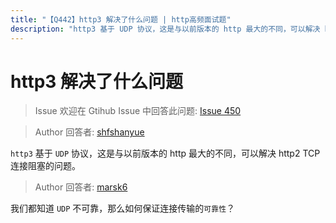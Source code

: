 ```yaml
---
title: "【Q442】http3 解决了什么问题 | http高频面试题"
description: "http3 基于 UDP 协议，这是与以前版本的 http 最大的不同，可以解决 http2 TCP 连接阻塞的问题。  字节跳动面试题、阿里腾讯面试题、美团小米面试题。"
---
```


# http3 解决了什么问题

> Issue
> 欢迎在 Gtihub Issue 中回答此问题: [Issue 450](https://github.com/shfshanyue/Daily-Question/issues/450)

> Author
> 回答者: [shfshanyue](https://github.com/shfshanyue)

`http3` 基于 `UDP` 协议，这是与以前版本的 http 最大的不同，可以解决 http2 TCP 连接阻塞的问题。

> Author
> 回答者: [marsk6](https://github.com/marsk6)

我们都知道 `UDP` 不可靠，那么如何保证连接传输的`可靠性`？
